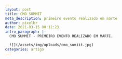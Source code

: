 ```yaml
---
layout: post
title: CMO SUMMIT
meta_description: primeiro evento realizado em marte
author: pixelbr
date: 2021-03-15 00:12:23
intro_paragraph: |-
  CMO SUMMIT - PRIMEIRO EVENTO REALIZADO EM MARTE.

  ![](/assets/img/uploads/cmo_sumiit.jpg)
categories: artigo
---
```

